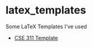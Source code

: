 # latex_templates
Some LaTeX Templates I've used

- [CSE 311 Template](https://raw.githubusercontent.com/qwergram/latex_templates/master/uwcse.tex)
